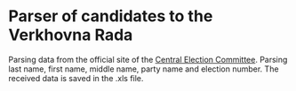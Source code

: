 # Parser of candidates to the Verkhovna Rada
Parsing data from the official site of the [Central Election Committee](https://www.cvk.gov.ua/pls/vnd2019/wp401pt001f01=919lit=192current_row=1.html). Parsing last name, first name, middle name, party name and election number.
The received data is saved in the .xls file.
